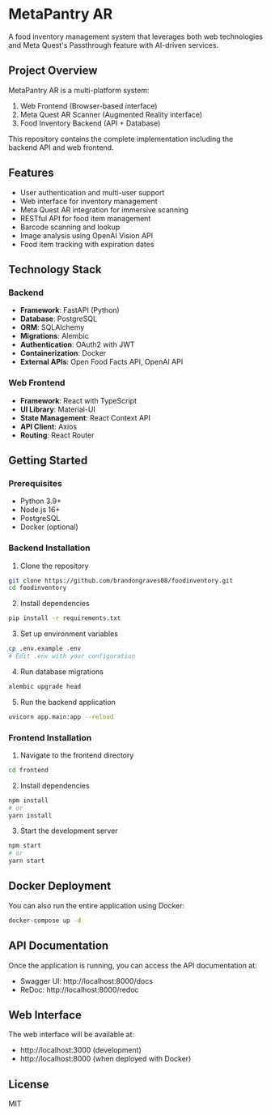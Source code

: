 # MetaPantry AR

A food inventory management system that leverages both web technologies and Meta Quest's Passthrough feature with AI-driven services.

## Project Overview

MetaPantry AR is a multi-platform system:
1. Web Frontend (Browser-based interface)
2. Meta Quest AR Scanner (Augmented Reality interface)
3. Food Inventory Backend (API + Database)

This repository contains the complete implementation including the backend API and web frontend.

## Features

- User authentication and multi-user support
- Web interface for inventory management
- Meta Quest AR integration for immersive scanning
- RESTful API for food item management
- Barcode scanning and lookup
- Image analysis using OpenAI Vision API
- Food item tracking with expiration dates

## Technology Stack

### Backend
- **Framework**: FastAPI (Python)
- **Database**: PostgreSQL
- **ORM**: SQLAlchemy
- **Migrations**: Alembic
- **Authentication**: OAuth2 with JWT
- **Containerization**: Docker
- **External APIs**: Open Food Facts API, OpenAI API

### Web Frontend
- **Framework**: React with TypeScript
- **UI Library**: Material-UI
- **State Management**: React Context API
- **API Client**: Axios
- **Routing**: React Router

## Getting Started

### Prerequisites

- Python 3.9+
- Node.js 16+
- PostgreSQL
- Docker (optional)

### Backend Installation

1. Clone the repository
```bash
git clone https://github.com/brandongraves08/foodinventory.git
cd foodinventory
```

2. Install dependencies
```bash
pip install -r requirements.txt
```

3. Set up environment variables
```bash
cp .env.example .env
# Edit .env with your configuration
```

4. Run database migrations
```bash
alembic upgrade head
```

5. Run the backend application
```bash
uvicorn app.main:app --reload
```

### Frontend Installation

1. Navigate to the frontend directory
```bash
cd frontend
```

2. Install dependencies
```bash
npm install
# or
yarn install
```

3. Start the development server
```bash
npm start
# or
yarn start
```

## Docker Deployment

You can also run the entire application using Docker:

```bash
docker-compose up -d
```

## API Documentation

Once the application is running, you can access the API documentation at:
- Swagger UI: http://localhost:8000/docs
- ReDoc: http://localhost:8000/redoc

## Web Interface

The web interface will be available at:
- http://localhost:3000 (development)
- http://localhost:8000 (when deployed with Docker)

## License

MIT